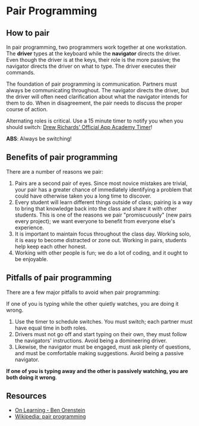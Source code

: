 # Pair Programming

## How to pair

In pair programming, two programmers work together at one workstation.
The **driver** types at the keyboard while the **navigator** directs
the driver. Even though the driver is at the keys, their role is the
more passive; the navigator directs the driver on what to type. The
driver executes their commands.

The foundation of pair programming is communication. Partners must
always be communicating throughout. The navigator directs the driver,
but the driver will often need clarification about what the navigator
intends for them to do. When in disagreement, the pair needs to
discuss the proper course of action.

Alternating roles is critical. Use a 15 minute timer to notify you
when you should switch:
[Drew Richards' Official App Academy Timer][timer]!

[timer]: http://drwrchrds.github.io/pairing_timer

**ABS**: Always be switching!

## Benefits of pair programming

There are a number of reasons we pair:

1. Pairs are a second pair of eyes. Since most novice mistakes are
   trivial, your pair has a greater chance of immediately identifying
   a problem that could have otherwise taken you a long time to
   discover.
2. Every student will learn different things outside of class; pairing
   is a way to bring that knowledge back into the class and share it
   with other students. This is one of the reasons we pair
   "promiscuously" (new pairs every project); we want everyone to
   benefit from everyone else's experience.
3. It is important to maintain focus throughout the class day. Working
   solo, it is easy to become distracted or zone out. Working in
   pairs, students help keep each other honest.
4. Working with other people is fun; we do a lot of coding, and it
   ought to be enjoyable.

## Pitfalls of pair programming

There are a few major pitfalls to avoid when pair programming:

If one of you is typing while the other quietly watches, you are doing
it wrong.

1. Use the timer to schedule switches. You must switch; each partner
   must have equal time in both roles.
2. Drivers must not go off and start typing on their own, they must
   follow the navigators' instructions. Avoid being a domineering
   driver.
3. Likewise, the navigator must be engaged, must ask plenty of
   questions, and must be comfortable making suggestions. Avoid being
   a passive navigator.

**If one of you is typing away and the other is passively watching,
you are both doing it wrong**.

## Resources

* [On Learning - Ben Orenstein][ben-o-pair-programming]
* [Wikipedia: pair programming][wiki-pair-programming]

[wiki-pair-programming]: http://en.wikipedia.org/wiki/Pair_programming
[ben-o-pair-programming]: https://www.youtube.com/watch?v=PYpxx2BFZPo
